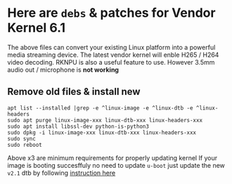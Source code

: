 # Here are `debs` & patches for Vendor Kernel 6.1
The above files can convert your existing Linux platform into a powerful media streaming device. The latest vendor kernel will enble H265 / H264 video decoding. RKNPU is also a useful feature to use. However 3.5mm audio out / microphone is **not working**

## Remove old files & install new
```
apt list --installed |grep -e ^linux-image -e ^linux-dtb -e ^linux-headers
sudo apt purge linux-image-xxx linux-dtb-xxx linux-headers-xxx
sudo apt install libssl-dev python-is-python3
sudo dpkg -i linux-image-xxx linux-dtb-xxx linux-headers-xxx
sudo sync
sudo reboot
```
Above x3 are minimum requirements for properly updating kernel If your image is booting succesffuly no need to update `u-boot` just update the new `v2.1` dtb by following [instruction here](https://github.com/defencedog/orangepi3b_v2.1/tree/main/files_tools/vendor_Kernel6.1/Overclocked_dtb#using-this-dtb) 
